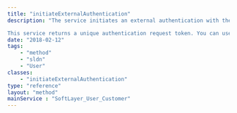 ```yaml
---
title: "initiateExternalAuthentication"
description: "The service initiates an external authentication with the given external authentication vendor. The authentication container and its content will be verified before an attempt is made to initiate an external authentication. [[SoftLayer_Container_User_Customer_External_Binding_Phone|Phone external binding]] container can be used for this service. 

This service returns a unique authentication request token. You can use [[SoftLayer_User_Customer::checkExternalAuthenticationStatus|checkExternalAuthenticationStatus]] service to check if the authentication request is complete or not. "
date: "2018-02-12"
tags:
    - "method"
    - "sldn"
    - "User"
classes:
    - "initiateExternalAuthentication"
type: "reference"
layout: "method"
mainService : "SoftLayer_User_Customer"
---
```

